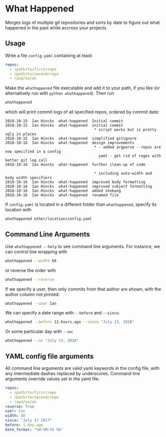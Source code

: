 # What Happened

Merges logs of multiple git repositories and sorts by date to figure out what happened in the past while accross your projects.

## Usage

Write a file `config.yaml` containing at least:
```yaml
repos:
  - /path/to/first/repo
  - /path/to/second/repo
  - /and/so/on
```

Make the `whathappened` file executable and add it to your path, if you like (or alternatively run with `python whathappened`). Then run
```bash
whathappened
```

which will print commit logs of all specified repos, ordered by commit date:

```
2018-10-15  Ian Hincks  what-happened  Initial commit
2018-10-15  Ian Hincks  what-happened  initial commit
                                        * script works but is pretty ugly in places
2018-10-15  Ian Hincks  what-happened  simplified gitignore
2018-10-16  Ian Hincks  what-happened  design improvements
                                        * - added argparse - repos are now specified in a config
                                          yaml - get rid of regex with better git log call
2018-10-16  Ian Hincks  what-happened  further clean-up of code

                                        * including auto-width and body width specifiers
2018-10-16  Ian Hincks  what-happened  improved body formatting
2018-10-16  Ian Hincks  what-happened  improved subject formatting
2018-10-16  Ian Hincks  what-happened  added shebang
2018-10-16  Ian Hincks  what-happened  renamed file
```

If `config.yaml` is located in a different folder than `whathappened`, specify its location with
```bash
whathappened other/location/config.yaml
```

## Command Line Arguments

Use `whathappened --help` to see command line arguments.
For instance, we can control line wrapping with

```bash
whathappened --width 60
```

or reverse the order with

```bash
whathappened --reverse
```

If we specify a user, then only commits from that author are shown, with the author column not printed:

```bash
whathappened --user Ian
```

We can specify a date range with `--before` and `--since`:

```bash
whathappened --before 12.hours.ago --since "July 13, 2018"
```

Or some particular day with `--on`:

```bash
whathappened --on "July 13, 2018"
```

## YAML config file arguments

All command line arguments are valid yaml keywords in the config file, with any intermediate dashes replaced by underscores.
Command line arguments override values set in the yaml file.

```yaml
repos:
  - /path/to/first/repo
  - /path/to/second/repo
  - /and/so/on
reverse: True
user: Ian
width: 88
since: "July 17 2017"
before: 1.day.ago
date_format: "%H:%M:%S %b"
```
